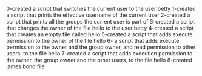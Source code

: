 0-created a script that switches the current user to the user betty
1-created a script that prints the effective username of the current user
2-created a script that prints all the groups the current user is part of
3-created a script that changes the owner of the file hello to the user betty
4-created a script that creates an empty file called hello
5-created  a script that adds execute permission to the owner of the file hello
6- a script that adds execute permission to the owner and the group owner, and read permission to other users, to the file hello
7-created a script that adds execution permission to the owner, the group owner and the other users, to the file hello
8-created james bond file
